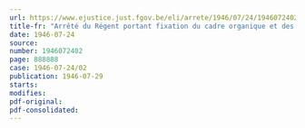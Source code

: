 ```yaml
---
url: https://www.ejustice.just.fgov.be/eli/arrete/1946/07/24/1946072402/justel
title-fr: "Arrêté du Régent portant fixation du cadre organique et des barèmes du personnel de la Mission économique de Bruxelles"
date: 1946-07-24
source:
number: 1946072402
page: 888888
case: 1946-07-24/02
publication: 1946-07-29
starts:
modifies:
pdf-original:
pdf-consolidated:
---
```


